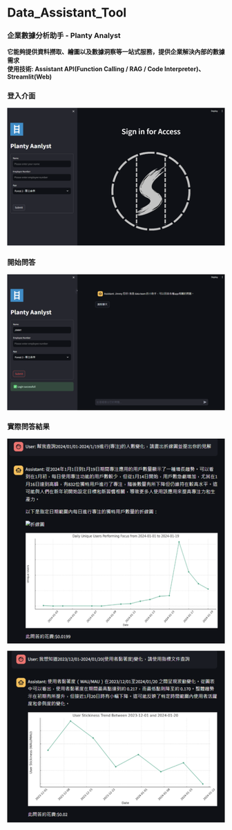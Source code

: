 # Data_Assistant_Tool
### 企業數據分析助手 - Planty Analyst  
**它能夠提供資料撈取、繪圖以及數據洞察等一站式服務，提供企業解決內部的數據需求**  
**使用技術: Assistant API(Function Calling / RAG / Code Interpreter)、Streamlit(Web)**

### 登入介面
![Login Image](https://github.com/Zhijwu/Data_Assistant_Tool/blob/main/images/login.png?raw=true)

### 開始問答
![Chat Image](https://github.com/Zhijwu/Data_Assistant_Tool/blob/main/images/chat.png?raw=true)

### 實際問答結果
![answer1 Image](https://github.com/Zhijwu/Data_Assistant_Tool/blob/main/images/answer1.png?raw=true)

![answer2 Image](https://github.com/Zhijwu/Data_Assistant_Tool/blob/main/images/answer2.png?raw=true)

